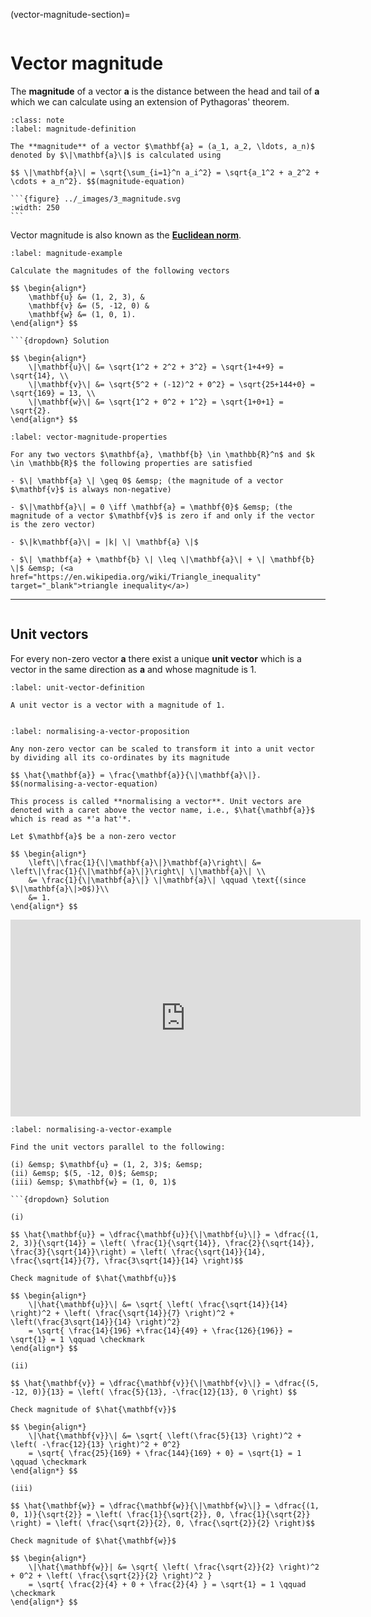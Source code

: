 
(vector-magnitude-section)=

```{index} Vector ; magnitude
```

# Vector magnitude

The **magnitude** of a vector $\mathbf{a}$ is the distance between the head and tail of $\mathbf{a}$ which we can calculate using an extension of Pythagoras' theorem.

````{prf:definition} Vector magnitude
:class: note
:label: magnitude-definition

The **magnitude** of a vector $\mathbf{a} = (a_1, a_2, \ldots, a_n)$ denoted by $\|\mathbf{a}\|$ is calculated using

$$ \|\mathbf{a}\| = \sqrt{\sum_{i=1}^n a_i^2} = \sqrt{a_1^2 + a_2^2 + \cdots + a_n^2}. $$(magnitude-equation)

```{figure} ../_images/3_magnitude.svg
:width: 250
```

````

Vector magnitude is also known as the <a href="https://en.wikipedia.org/wiki/Norm_(mathematics)" target="_blank">**Euclidean norm**</a>. 

```{prf:example}
:label: magnitude-example

Calculate the magnitudes of the following vectors

$$ \begin{align*}
    \mathbf{u} &= (1, 2, 3), &
    \mathbf{v} &= (5, -12, 0) &
    \mathbf{w} &= (1, 0, 1).
\end{align*} $$

```{dropdown} Solution

$$ \begin{align*}
    \|\mathbf{u}\| &= \sqrt{1^2 + 2^2 + 3^2} = \sqrt{1+4+9} = \sqrt{14}, \\
    \|\mathbf{v}\| &= \sqrt{5^2 + (-12)^2 + 0^2} = \sqrt{25+144+0} = \sqrt{169} = 13, \\
    \|\mathbf{w}\| &= \sqrt{1^2 + 0^2 + 1^2} = \sqrt{1+0+1} = \sqrt{2}.
\end{align*} $$
```

```{prf:theorem} Properties of vector magnitude
:label: vector-magnitude-properties

For any two vectors $\mathbf{a}, \mathbf{b} \in \mathbb{R}^n$ and $k \in \mathbb{R}$ the following properties are satisfied

- $\| \mathbf{a} \| \geq 0$ &emsp; (the magnitude of a vector $\mathbf{v}$ is always non-negative)

- $\|\mathbf{a}\| = 0 \iff \mathbf{a} = \mathbf{0}$ &emsp; (the magnitude of a vector $\mathbf{v}$ is zero if and only if the vector is the zero vector)

- $\|k\mathbf{a}\| = |k| \| \mathbf{a} \|$

- $\| \mathbf{a} + \mathbf{b} \| \leq \|\mathbf{a}\| + \| \mathbf{b} \|$ &emsp; (<a href="https://en.wikipedia.org/wiki/Triangle_inequality" target="_blank">triangle inequality</a>)
```

---

```{index} Vector ; unit vector
```

## Unit vectors

For every non-zero vector $\mathbf{a}$ there exist a unique **unit vector** which is a vector in the same direction as $\mathbf{a}$ and whose magnitude is 1.

```{prf:definition} Unit vectors
:label: unit-vector-definition

A unit vector is a vector with a magnitude of 1.
```

```{index} Vector ; normalising
```

```{prf:theorem} Normalising a vector
:label: normalising-a-vector-proposition

Any non-zero vector can be scaled to transform it into a unit vector by dividing all its co-ordinates by its magnitude

$$ \hat{\mathbf{a}} = \frac{\mathbf{a}}{\|\mathbf{a}\|}. $$(normalising-a-vector-equation)

This process is called **normalising a vector**. Unit vectors are denoted with a caret above the vector name, i.e., $\hat{\mathbf{a}}$ which is read as *'a hat'*.
```

```{prf:proof}
Let $\mathbf{a}$ be a non-zero vector

$$ \begin{align*}
    \left\|\frac{1}{\|\mathbf{a}\|}\mathbf{a}\right\| &= \left\|\frac{1}{\|\mathbf{a}\|}\right\| \|\mathbf{a}\| \\
    &= \frac{1}{\|\mathbf{a}\|} \|\mathbf{a}\| \qquad \text{(since $\|\mathbf{a}\|>0$)}\\
    &= 1.
\end{align*} $$
```

<iframe width="560" height="315" src="https://www.youtube.com/embed/3-LCn_dGzaY?si=vLdzzaq7grb2XNfV&amp;start=381" title="YouTube video player" frameborder="0" allow="accelerometer; autoplay; clipboard-write; encrypted-media; gyroscope; picture-in-picture; web-share" allowfullscreen></iframe>

```{prf:example}
:label: normalising-a-vector-example

Find the unit vectors parallel to the following:

(i) &emsp; $\mathbf{u} = (1, 2, 3)$; &emsp;
(ii) &emsp; $(5, -12, 0)$; &emsp;
(iii) &emsp; $\mathbf{w} = (1, 0, 1)$

```{dropdown} Solution

(i)

$$ \hat{\mathbf{u}} = \dfrac{\mathbf{u}}{\|\mathbf{u}\|} = \dfrac{(1, 2, 3)}{\sqrt{14}} = \left( \frac{1}{\sqrt{14}}, \frac{2}{\sqrt{14}}, \frac{3}{\sqrt{14}}\right) = \left( \frac{\sqrt{14}}{14}, \frac{\sqrt{14}}{7}, \frac{3\sqrt{14}}{14} \right)$$

Check magnitude of $\hat{\mathbf{u}}$

$$ \begin{align*}
    \|\hat{\mathbf{u}}\| &= \sqrt{ \left( \frac{\sqrt{14}}{14} \right)^2 + \left( \frac{\sqrt{14}}{7} \right)^2 + \left(\frac{3\sqrt{14}}{14} \right)^2} 
    = \sqrt{ \frac{14}{196} +\frac{14}{49} + \frac{126}{196}} = \sqrt{1} = 1 \qquad \checkmark
\end{align*} $$

(ii)

$$ \hat{\mathbf{v}} = \dfrac{\mathbf{v}}{\|\mathbf{v}\|} = \dfrac{(5, -12, 0)}{13} = \left( \frac{5}{13}, -\frac{12}{13}, 0 \right) $$

Check magnitude of $\hat{\mathbf{v}}$

$$ \begin{align*}
    \|\hat{\mathbf{v}}\| &= \sqrt{ \left(\frac{5}{13} \right)^2 + \left( -\frac{12}{13} \right)^2 + 0^2} 
    = \sqrt{ \frac{25}{169} + \frac{144}{169} + 0} = \sqrt{1} = 1 \qquad \checkmark
\end{align*} $$

(iii)

$$ \hat{\mathbf{w}} = \dfrac{\mathbf{w}}{\|\mathbf{w}\|} = \dfrac{(1, 0, 1)}{\sqrt{2}} = \left( \frac{1}{\sqrt{2}}, 0, \frac{1}{\sqrt{2}} \right) = \left( \frac{\sqrt{2}}{2}, 0, \frac{\sqrt{2}}{2} \right)$$

Check magnitude of $\hat{\mathbf{w}}$

$$ \begin{align*}
    \|\hat{\mathbf{w}}| &= \sqrt{ \left( \frac{\sqrt{2}}{2} \right)^2 + 0^2 + \left( \frac{\sqrt{2}}{2} \right)^2 } 
    = \sqrt{ \frac{2}{4} + 0 + \frac{2}{4} } = \sqrt{1} = 1 \qquad \checkmark
\end{align*} $$
```
